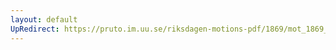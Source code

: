 ```yaml
---
layout: default
UpRedirect: https://pruto.im.uu.se/riksdagen-motions-pdf/1869/mot_1869__ak__93.pdf
---
```

